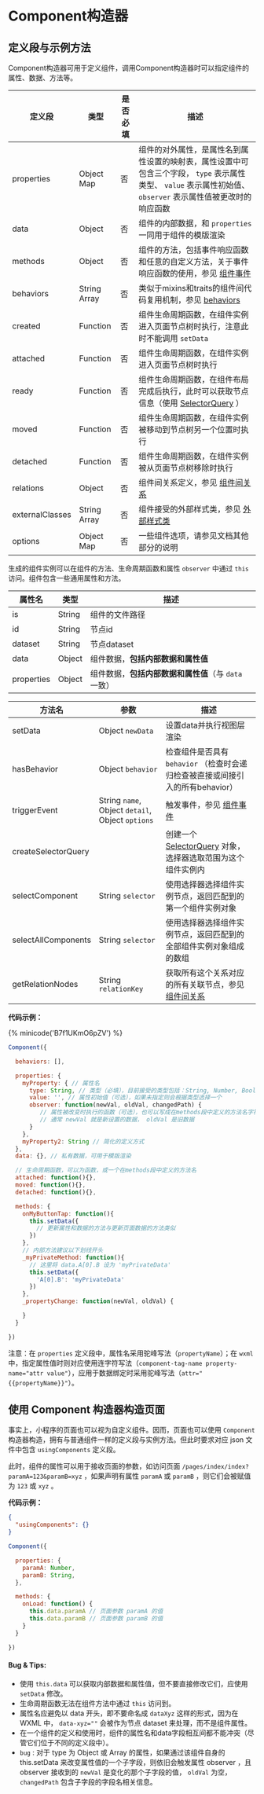 # Component构造器

## 定义段与示例方法

Component构造器可用于定义组件，调用Component构造器时可以指定组件的属性、数据、方法等。

| 定义段 | 类型 | 是否必填 | 描述 |
| ------ | ---- | -------- | ---- |
| properties | Object Map | 否 | 组件的对外属性，是属性名到属性设置的映射表，属性设置中可包含三个字段， `type` 表示属性类型、 `value` 表示属性初始值、 `observer` 表示属性值被更改时的响应函数 |
| data | Object | 否 | 组件的内部数据，和 `properties` 一同用于组件的模版渲染 |
| methods | Object | 否 | 组件的方法，包括事件响应函数和任意的自定义方法，关于事件响应函数的使用，参见 [组件事件](events.md) |
| behaviors | String Array | 否 | 类似于mixins和traits的组件间代码复用机制，参见 [behaviors](behaviors.md) |
| created | Function | 否 | 组件生命周期函数，在组件实例进入页面节点树时执行，注意此时不能调用 `setData` |
| attached | Function | 否 | 组件生命周期函数，在组件实例进入页面节点树时执行 |
| ready | Function | 否 | 组件生命周期函数，在组件布局完成后执行，此时可以获取节点信息（使用 [SelectorQuery](../../api/wxml-nodes-info.md) ） |
| moved | Function | 否 | 组件生命周期函数，在组件实例被移动到节点树另一个位置时执行 |
| detached | Function | 否 | 组件生命周期函数，在组件实例被从页面节点树移除时执行 |
| relations | Object | 否 | 组件间关系定义，参见 [组件间关系](relations.md) |
| externalClasses | String Array | 否 | 组件接受的外部样式类，参见 [外部样式类](wxml-wxss.md) |
| options | Object Map | 否 | 一些组件选项，请参见文档其他部分的说明 |

生成的组件实例可以在组件的方法、生命周期函数和属性 `observer` 中通过 `this` 访问。组件包含一些通用属性和方法。

| 属性名 | 类型 | 描述 |
| ------ | ---- | ---- |
| is | String | 组件的文件路径 |
| id | String | 节点id |
| dataset | String | 节点dataset |
| data | Object | 组件数据，**包括内部数据和属性值** |
| properties | Object | 组件数据，**包括内部数据和属性值**（与 `data` 一致） |

| 方法名 | 参数 | 描述 |
| ------ | ---- | ---- |
| setData | Object `newData` | 设置data并执行视图层渲染 |
| hasBehavior | Object `behavior` | 检查组件是否具有 `behavior` （检查时会递归检查被直接或间接引入的所有behavior） |
| triggerEvent | String `name`, Object `detail`, Object `options` | 触发事件，参见 [组件事件](events.md) |
| createSelectorQuery | | 创建一个 [SelectorQuery](../../api/wxml-nodes-info.md) 对象，选择器选取范围为这个组件实例内 |
| selectComponent | String `selector` | 使用选择器选择组件实例节点，返回匹配到的第一个组件实例对象 |
| selectAllComponents | String `selector` | 使用选择器选择组件实例节点，返回匹配到的全部组件实例对象组成的数组 |
| getRelationNodes | String `relationKey` | 获取所有这个关系对应的所有关联节点，参见 [组件间关系](relations.md) |

**代码示例：**

{% minicode('B7f1UKmO6pZV') %}

```js
Component({

  behaviors: [],

  properties: {
    myProperty: { // 属性名
      type: String, // 类型（必填），目前接受的类型包括：String, Number, Boolean, Object, Array, null（表示任意类型）
      value: '', // 属性初始值（可选），如果未指定则会根据类型选择一个
      observer: function(newVal, oldVal, changedPath) {
         // 属性被改变时执行的函数（可选），也可以写成在methods段中定义的方法名字符串, 如：'_propertyChange'
         // 通常 newVal 就是新设置的数据， oldVal 是旧数据
      }
    },
    myProperty2: String // 简化的定义方式
  },
  data: {}, // 私有数据，可用于模版渲染

  // 生命周期函数，可以为函数，或一个在methods段中定义的方法名
  attached: function(){},
  moved: function(){},
  detached: function(){},

  methods: {
    onMyButtonTap: function(){
      this.setData({
        // 更新属性和数据的方法与更新页面数据的方法类似
      })
    },
    // 内部方法建议以下划线开头
    _myPrivateMethod: function(){
      // 这里将 data.A[0].B 设为 'myPrivateData'
      this.setData({
        'A[0].B': 'myPrivateData'
      })
    },
    _propertyChange: function(newVal, oldVal) {

    }
  }

})
```

注意：在 `properties` 定义段中，属性名采用驼峰写法（`propertyName`）；在 `wxml` 中，指定属性值时则对应使用连字符写法（`component-tag-name property-name="attr value"`），应用于数据绑定时采用驼峰写法（`attr="{{propertyName}}"`）。

## 使用 Component 构造器构造页面

事实上，小程序的页面也可以视为自定义组件。因而，页面也可以使用 `Component` 构造器构造，拥有与普通组件一样的定义段与实例方法。但此时要求对应 json 文件中包含 `usingComponents` 定义段。

此时，组件的属性可以用于接收页面的参数，如访问页面 `/pages/index/index?paramA=123&paramB=xyz` ，如果声明有属性 `paramA` 或 `paramB` ，则它们会被赋值为 `123` 或 `xyz` 。

**代码示例：**

```json
{
  "usingComponents": {}
}
```

```js
Component({

  properties: {
    paramA: Number,
    paramB: String,
  },

  methods: {
    onLoad: function() {
      this.data.paramA // 页面参数 paramA 的值
      this.data.paramB // 页面参数 paramB 的值
    }
  }

})
```


#### Bug & Tips:

* 使用 `this.data` 可以获取内部数据和属性值，但不要直接修改它们，应使用 `setData` 修改。
* 生命周期函数无法在组件方法中通过 `this` 访问到。
* 属性名应避免以 data 开头，即不要命名成 `dataXyz` 这样的形式，因为在 WXML 中， `data-xyz=""` 会被作为节点 dataset 来处理，而不是组件属性。
* 在一个组件的定义和使用时，组件的属性名和data字段相互间都不能冲突（尽管它们位于不同的定义段中）。
* `bug` : 对于 type 为 Object 或 Array 的属性，如果通过该组件自身的 this.setData 来改变属性值的一个子字段，则依旧会触发属性 observer ，且 observer 接收到的 `newVal` 是变化的那个子字段的值， `oldVal` 为空， `changedPath` 包含子字段的字段名相关信息。
